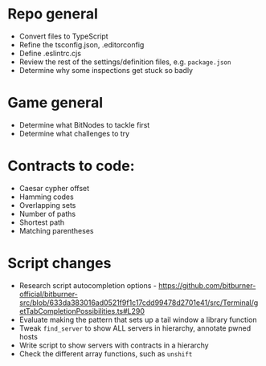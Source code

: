 # Repo general
- Convert files to TypeScript 
- Refine the tsconfig.json, .editorconfig
- Define .eslintrc.cjs
- Review the rest of the settings/definition files, e.g. `package.json`
- Determine why some inspections get stuck so badly

# Game general
- Determine what BitNodes to tackle first
- Determine what challenges to try

# Contracts to code:
- Caesar cypher offset
- Hamming codes
- Overlapping sets
- Number of paths
- Shortest path
- Matching parentheses

# Script changes
- Research script autocompletion options - https://github.com/bitburner-official/bitburner-src/blob/633da383016ad0521f9f1c17cdd99478d2701e41/src/Terminal/getTabCompletionPossibilities.ts#L290
- Evaluate making the pattern that sets up a tail window a library function
- Tweak `find_server` to show ALL servers in hierarchy, annotate pwned hosts
- Write script to show servers with contracts in a hierarchy
- Check the different array functions, such as `unshift`